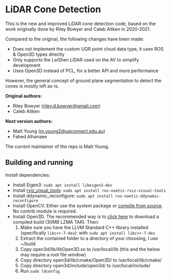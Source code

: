 # LiDAR Cone Detection
This is the new and improved LiDAR cone detection code, based on the work originally done by Riley
Bowyer and Caleb Aitken in 2020-2021.

Compared to the original, the following changes have been made:

- Does not implement the custom UQR point cloud data type, it uses ROS & Open3D types directly
- Only supports the LeiShen LiDAR used on the AV to simplify development
- Uses Open3D instead of PCL, for a better API and more performance

However, the general concept of ground plane segmentation to detect the cones is mostly left as-is.

**Original authors:**

- Riley Bowyer (riley.d.bowyer@gmail.com)
- Caleb Aitken

**Next version authors:**

- Matt Young (m.young2@uqconnect.edu.au)
- Fahed Alhanaee

The current maintainer of the repo is Matt Young.

## Building and running
Install dependencies:

- Install Eigen3: `sudo apt install libeigen3-dev`
- Install [rviz_visual_tools](https://github.com/PickNikRobotics/rviz_visual_tools): `sudo apt install ros-noetic-rviz-visual-tools`
- Install ddynamic_reconfigure: `sudo apt install ros-noetic-ddynamic-reconfigure`
- Install OpenCV. Either use the system package or [compile from source](https://docs.opencv.org/4.x/d7/d9f/tutorial_linux_install.html). No
contrib module is required.
- Install Open3D. The recommended way is to
[click here](https://github.com/isl-org/Open3D/releases/download/v0.15.1/open3d-devel-linux-x86_64-cxx11-abi-0.15.1.tar.xz)
to download a compiled build (30MB LZMA TAR). Then:
    1. Make sure you have the LLVM Standard C++ library installed
    (specifically `libc++-7-dev`): with `sudo apt install libc++-7-dev`
    2. Extract the contained folder to a directory of your choosing, I use ~/build
    3. Copy open3d/lib/libOpen3D.so to /usr/local/lib (this and the below may require a root file window)
    4. Copy directory open3d/lib/cmake/Open3D/ to /usr/local/lib/cmake/
    5. Copy directory open3d/include/open3d/ to /usr/local/include/
    6. Run `sudo ldconfig`
